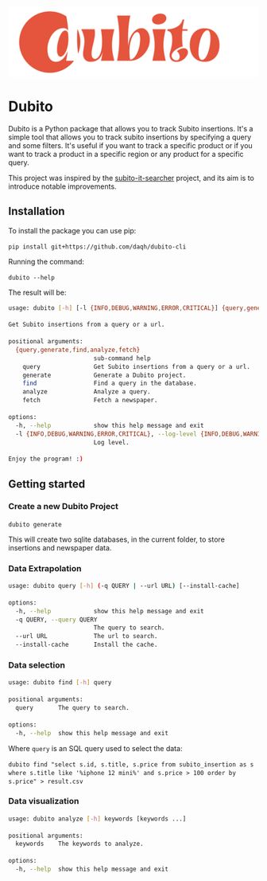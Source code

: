 ![Dubito Logo](assets/dubito_logo.png "Dubito")

# Dubito

Dubito is a Python package that allows you to track Subito insertions. It's a simple tool that allows you to track subito insertions by specifying a query and some filters. It's useful if you want to track a specific product or if you want to track a product in a specific region or any product for a specific query.

This project was inspired by the [subito-it-searcher](https://github.com/morrolinux/subito-it-searcher) project, and its aim is to introduce notable improvements.

## Installation

To install the package you can use pip:

`pip install git+https://github.com/daqh/dubito-cli`

Running the command:

`dubito --help`

The result will be:

```bash
usage: dubito [-h] [-l {INFO,DEBUG,WARNING,ERROR,CRITICAL}] {query,generate,find,analyze,fetch} ...

Get Subito insertions from a query or a url.

positional arguments:
  {query,generate,find,analyze,fetch}
                        sub-command help
    query               Get Subito insertions from a query or a url.
    generate            Generate a Dubito project.
    find                Find a query in the database.
    analyze             Analyze a query.
    fetch               Fetch a newspaper.

options:
  -h, --help            show this help message and exit
  -l {INFO,DEBUG,WARNING,ERROR,CRITICAL}, --log-level {INFO,DEBUG,WARNING,ERROR,CRITICAL}
                        Log level.

Enjoy the program! :)
```

## Getting started

### Create a new Dubito Project

`dubito generate`

This will create two sqlite databases, in the current folder, to store insertions and newspaper data.

### Data Extrapolation

```bash
usage: dubito query [-h] (-q QUERY | --url URL) [--install-cache]

options:
  -h, --help            show this help message and exit
  -q QUERY, --query QUERY
                        The query to search.
  --url URL             The url to search.
  --install-cache       Install the cache.
```

### Data selection

```bash
usage: dubito find [-h] query

positional arguments:
  query       The query to search.

options:
  -h, --help  show this help message and exit
```

Where `query` is an SQL query used to select the data:

`dubito find "select s.id, s.title, s.price from subito_insertion as s where s.title like '%iphone 12 mini%' and s.price > 100 order by s.price" > result.csv`

### Data visualization

```bash
usage: dubito analyze [-h] keywords [keywords ...]

positional arguments:
  keywords    The keywords to analyze.

options:
  -h, --help  show this help message and exit
```
